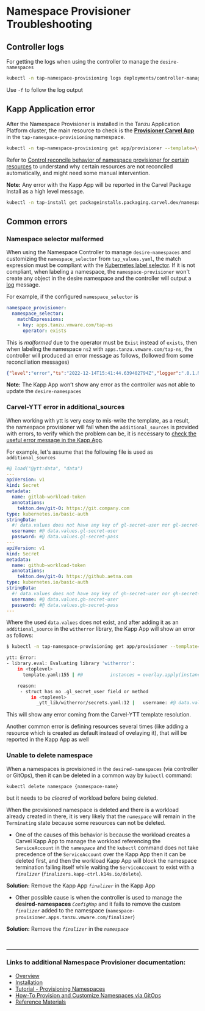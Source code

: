 # Namespace Provisioner Troubleshooting

## <a id="controller-logs"></a>Controller logs

For getting the logs when using the controller to manage the `desire-namespaces`

```bash
kubectl -n tap-namespace-provisioning logs deployments/controller-manager
```

Use `-f` to follow the log output

## <a id="carvel-kapp-application-error"></a>Kapp Application error

After the Namespace Provisioner is installed in the Tanzu Application Platform cluster, the main
resource to check is the **[Provisioner Carvel App](about.hbs.md#nsp-component-carvel-app)** in the
`tap-namespace-provisioning` namespace.

```bash
kubectl -n tap-namespace-provisioning get app/provisioner --template=\{{.status.usefulErrorMessage}}
```

Refer to [Control reconcile behavior of namespace provisioner for certain resources](how-tos.hbs.md#control-reconcile-behavior) to understand why certain resources are not reconciled automatically,
and might need some manual intervention.

**Note:** Any error with the Kapp App will be reported in the Carvel Package Install as a high level
message.

```bash
kubectl -n tap-install get packageinstalls.packaging.carvel.dev/namespace-provisioner --template=\{{.status.usefulErrorMessage}}
```

## <a id="common-errors"></a>Common errors

### <a id="namespace-selector-malformed"></a>Namespace selector malformed

When using the Namespace Controller to manage `desire-namespaces` and customizing the
`namespace_selector` from `tap_values.yaml`, the match expression must be compliant with the [Kubernetes label selector](https://kubernetes.io/docs/concepts/overview/working-with-objects/labels/#label-selectors). If it is not compliant, when
labeling a namespace, the `namespace-provisioner` won't create any object in the desire namespace
and the controller will output a [log](#controller-logs) message.

For example, if the configured `namespace_selector` is

```yaml
namespace_provisioner:
  namespace_selector:
    matchExpressions:
    - key: apps.tanzu.vmware.com/tap-ns
      operator: exists
```

This is *malformed* due to the operator must be `Exist` instead of `exists`, then when labeling the
namespace `ns2` with `apps.tanzu.vmware.com/tap-ns`, the controller will produced an error message
as follows, (followed from some reconciliation messages)

```json
{"level":"error","ts":"2022-12-14T15:41:44.639402794Z","logger":".0.1.NamespaceSelectorReconciler","msg":"unable to sync","controller":"namespace","controllerGroup":"","controllerKind":"Namespace","Namespace":{"name":"ns2"},"namespace":"","name":"ns2","reconcileID":"26395d34-418b-446d-9b5e-a4a73cc657ed","resourceType":"/v1, Kind=Namespace","error":"\"exists\" is not a valid pod selector operator","stacktrace":"..."}
```

**Note:** The Kapp App won’t show any error as the controller was not able to update the `desire-namespaces`

### <a id="carvel-ytt-error-additional-sources"></a>Carvel-YTT error in additional_sources

When working with ytt is very easy to mis-write the template, as a result, the namespace provisioner
will fail when the `additional_sources` is provided with errors, to verify which the problem can be, it is necessary to [check the useful error message in the Kapp App](#carvel-kapp-application-error).

For example, let's assume that the following file is used as `additional_sources`

```yaml
#@ load("@ytt:data", "data")
---
apiVersion: v1
kind: Secret
metadata:
  name: gitlab-workload-token
  annotations:
    tekton.dev/git-0: https://git.company.com
type: kubernetes.io/basic-auth
stringData:
  #! data.values does not have any key of gl-secret-user nor gl-secret-pass
  username: #@ data.values.gl-secret-user
  password: #@ data.values.gl-secret-pass
---
apiVersion: v1
kind: Secret
metadata:
  name: github-workload-token
  annotations:
    tekton.dev/git-0: https://github.aetna.com
type: kubernetes.io/basic-auth
stringData:
  #! data.values does not have any key of gh-secret-user nor gh-secret-pass
  username: #@ data.values.gh-secret-user
  password: #@ data.values.gh-secret-pass
---
```

Where the used `data.values` does not exist, and after adding it as an `additional_source` in the `witherror` library, the Kapp App will show an error as follows:

```bash
$ kubectl -n tap-namespace-provisioning get app/provisioner --template=\{{.status.usefulErrorMessage}}

ytt: Error:
- library.eval: Evaluating library 'witherror':
    in <toplevel>
      template.yaml:155 | #@          instances = overlay.apply(instance.eval(), customize())

    reason:
     - struct has no .gl_secret_user field or method
         in <toplevel>
           _ytt_lib/witherror/secrets.yaml:12 |   username: #@ data.values.gl_secret_user
```

This will show any error coming from the Carvel-YTT template resolution.

Another common error is defining resources several times (like adding a resource which is created as default instead of ovelaying it), that will be reported in the Kapp App as well

### <a id="unable-to-delete-namespace"></a>Unable to delete namespace

When a namespaces is provisioned in the `desired-namespaces` (via controller or GitOps), then it can
be deleted in a common way by `kubectl` command:

```bash
kubectl delete namespace {namespace-name}
```

but it needs to be *cleared* of workload before being deleted.

When the provisioned namespace is deleted and there is a workload already created in there, it is
very likely that the *`namespace`* will remain in the `Terminating` state because some resources can
not be deleted.

- One of the causes of this behavior is because the workload creates a Carvel Kapp App to manage the
workload referencing the `ServiceAccount` in the *`namespace`* and the `kubectl` command does not
take precedence of the `ServiceAccount` over the Kapp App then it can be deleted first, and then the
workload Kapp App will block the namespace termination failing itself while waiting the `ServiceAccount`
to exist with a *`finalizer`* (`finalizers.kapp-ctrl.k14s.io/delete`).

**Solution:** Remove the Kapp App *`finalizer`* in the Kapp App

- Other possible cause is when the controller is used to manage the **desired-namespaces** *`ConfigMap`*
and it fails to remove the custom *`finalizer`* added to the namespace (`namespace-provisioner.apps.tanzu.vmware.com/finalizer`)

**Solution:** Remove the *`finalizer`* in the *`namespace`*

</br>

---

### Links to additional Namespace Provisioner documentation:

- [Overview](about.hbs.md)
- [Installation](install.hbs.md)
- [Tutorial - Provisioning Namespaces](tutorials.hbs.md)
- [How-To Provision and Customize Namespaces via GitOps](how-tos.hbs.md)
- [Reference Materials](reference.hbs.md)
